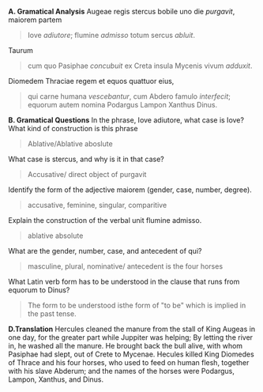 **A. Gramatical Analysis**
Augeae regis stercus bobile uno die *purgavit*, maiorem partem
>Iove *adiutore*; flumine *admisso* totum sercus *abluit*.

Taurum
>cum quo Pasiphae *concubuit* ex Creta insula Mycenis vivum *adduxit*.

Diomedem Thraciae regem et equos quattuor eius,
>qui carne humana *vescebantur*, cum Abdero famulo *interfecit*; equorum autem nomina Podargus Lampon Xanthus Dinus.

**B. Gramatical Questions**
In the phrase, Iove adiutore, what case is Iove? What kind of construction is this phrase
>Ablative/Ablative aboslute

What case is stercus, and why is it in that case?
>Accusative/ direct object of purgavit

Identify the form of the adjective maiorem (gender, case, number, degree).
>accusative, feminine, singular, comparitive

Explain the construction of the verbal unit flumine admisso.
>ablative absolute

What are the gender, number, case, and antecedent of qui?
>masculine, plural, nominative/ antecedent is the four horses

What Latin verb form has to be understood in the clause that runs from equorum to Dinus?
>The form to be understood isthe form of "to be" which is implied in the past tense.


**D.Translation**
Hercules cleaned the manure from the stall of King Augeas in one day, for the greater part while Juppiter was helping; By letting the river in, he washed all the manure. He brought back the bull alive, with whom Pasiphae had slept, out of Crete to Mycenae. Hecules killed King Diomedes of Thrace and his four horses, who used to feed on human flesh, together with his slave Abderum; and the names of the horses were Podargus, Lampon, Xanthus, and Dinus.
